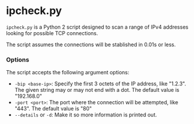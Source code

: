 # ipcheck.py

`ipcheck.py` is a Python 2 script designed to scan a range of IPv4 addresses looking for possible TCP connections.

The script assumes the connections will be stablished in 0.01s or less.

### Options

The script accepts the following argument options:

- `-bip <base-ip>`: Specify the first 3 octets of the IP address, like "1.2.3". The given string may or may not end with a dot. The default value is "192.168.0"
- `-port <port>`: The port where the connection will be attempted, like "443". The default value is "80"
- `--details` or `-d`: Make it so more information is printed out.
